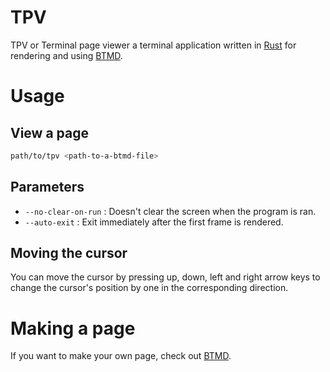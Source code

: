 # TPV
TPV or Terminal page viewer a terminal application written in [Rust](https://www.rust-lang.org) for rendering and using [BTMD](https://github.com/Jsjjjs6066/BTMD).

# Usage
## View a page
``` bash
path/to/tpv <path-to-a-btmd-file>
```

## Parameters
 - `--no-clear-on-run`
 : Doesn't clear the screen when the program is ran.
 - `--auto-exit`
 : Exit immediately after the first frame is rendered.

## Moving the cursor
You can move the cursor by pressing up, down, left and right arrow keys to change the cursor's position by one in the corresponding direction.

# Making a page
If you want to make your own page, check out [BTMD](https://github.com/Jsjjjs6066/BTMD).
